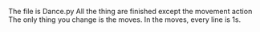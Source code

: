 The file is Dance.py
All the thing are finished except the movement action
The only thing you change is the moves. In the moves, every line is 1s. 
